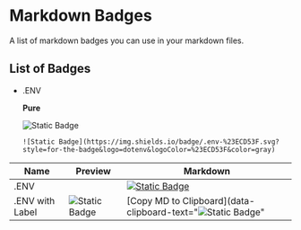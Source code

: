 # Markdown Badges
A list of markdown badges you can use in your markdown files.


## List of Badges

- .ENV
  
  **Pure**

  ![Static Badge](https://img.shields.io/badge/.env-%23ECD53F.svg?style=for-the-badge&logo=dotenv&logoColor=%23ECD53F&color=gray)

  `![Static Badge](https://img.shields.io/badge/.env-%23ECD53F.svg?style=for-the-badge&logo=dotenv&logoColor=%23ECD53F&color=gray)`

| Name            | Preview                                                                                                                                                           | Markdown                                                                                                                                                                                                           |
| --------------- | ----------------------------------------------------------------------------------------------------------------------------------------------------------------- | ------------------------------------------------------------------------------------------------------------------------------------------------------------------------------------------------------------------ |
| .ENV            |                                    | [![Static Badge](https://img.shields.io/badge/.env-%23ECD53F.svg?style=for-the-badge&logo=dotenv&logoColor=%23ECD53F&color=gray)](copy-badge)         |
| .ENV with Label | ![Static Badge](https://img.shields.io/badge/v1.0.0-%23ECD53F.svg?style=for-the-badge&logo=dotenv&logoColor=%23ECD53F&label=.ENV&labelColor=gray&color=%23ECD53F) | [Copy MD to Clipboard](data-clipboard-text="![Static Badge](https://img.shields.io/badge/Replace_me-%23ECD53F.svg?style=for-the-badge&logo=dotenv&logoColor=%23ECD53F&label=.ENV&labelColor=gray&color=%23ECD53F)" |